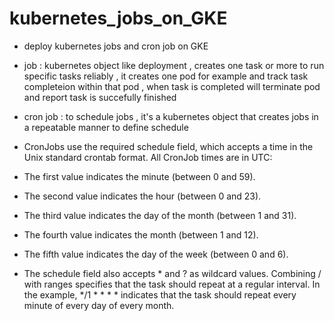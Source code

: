 # kubernetes_jobs_on_GKE
* deploy kubernetes jobs and cron job on GKE
* job : kubernetes object like deployment , creates one task or more to run specific tasks reliably , it creates one pod for example and track task completeion within that pod , when task is completed will terminate pod and report task is succefully finished 
* cron job : to schedule jobs , it's a kubernetes object that creates jobs in a repeatable manner to define schedule 

* CronJobs use the required schedule field, which accepts a time in the Unix standard crontab format. All CronJob times are in UTC:
* The first value indicates the minute (between 0 and 59).
* The second value indicates the hour (between 0 and 23).
* The third value indicates the day of the month (between 1 and 31).
* The fourth value indicates the month (between 1 and 12).
* The fifth value indicates the day of the week (between 0 and 6).
* The schedule field also accepts * and ? as wildcard values. Combining / with ranges specifies that the task should repeat at a regular interval. In the example, */1 * * * * indicates that the task should repeat every minute of every day of every month.
